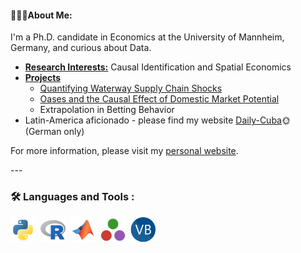 <h4>👨🏻&zwj;💻About Me:</h4>
<p>I'm a Ph.D. candidate in Economics at the University of Mannheim, Germany, and curious about Data.</p>
<ul>
<li><strong><u>Research Interests:</u></strong> Causal Identification and Spatial Economics</li>
<li><strong><u>Projects</u></strong>
<ul>
<li><a href="https://github.com/yann-mueller/waterway_shocks" target="_blank" rel="noopener noreferrer">Quantifying Waterway Supply Chain Shocks</a></li>
<li><a href="https://github.com/yann-mueller/oases_market_potential">Oases and the Causal Effect of Domestic Market Potential</a></li>
<li>Extrapolation in Betting Behavior</li>
</ul>
</li>
<li>Latin-America aficionado - please find my website <a href="https://www.daily-cuba.com" target="_blank" rel="noopener noreferrer">Daily-Cuba</a>🌞 (German only)</li>
</ul>
<p>For more information, please visit my <a href="https://www.yannmueller.de" target="_blank" rel="noopener noreferrer">personal website</a>.</p>
---

### :hammer_and_wrench: Languages and Tools :
<div>
    <img src="https://github.com/devicons/devicon/blob/master/icons/python/python-original.svg" title="Python" alt="Python" width="40" height="40"/>&nbsp;
    <img src="https://github.com/devicons/devicon/blob/master/icons/r/r-original.svg" title="Julia" alt="Julia" width="40" height="40"/>&nbsp;
    <img src="https://github.com/devicons/devicon/blob/master/icons/matlab/matlab-original.svg" title="Matlab" alt="Matlab" width="40" height="40"/>&nbsp;
    <img src="https://github.com/devicons/devicon/blob/master/icons/julia/julia-original.svg" title="Julia" alt="Julia" width="40" height="40"/>&nbsp;
    <img src="https://github.com/devicons/devicon/blob/master/icons/visualbasic/visualbasic-original.svg" title="VisualBasic" alt="VisualBasic" width="40" height="40"/>&nbsp;
</div>
